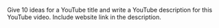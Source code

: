 Give 10 ideas for a YouTube title and write a YouTube description for this YouTube video. Include website link in the description.
